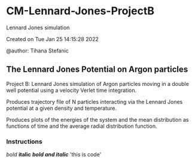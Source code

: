 # CM-Lennard-Jones-ProjectB
Lennard Jones simulation

Created on Tue Jan 25 14:15:28 2022

@author: Tihana Stefanic

## The Lennard Jones Potential on Argon particles 

Project B: Lennard Jones simulation of Argon
particles moving in a double well potential using
a velocity Verlet time integration.

Produces trajectory file of N particles interacting
via the Lennard Jones potential at a given density
and temperature.

Produces plots of the energies of the system
and the mean distribution as functions of time
and the average radial distribution function. 

### Instructions

*bold*
**italic**
***bold and italic***
'this is code'
